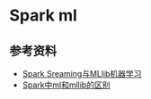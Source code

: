 # Spark ml



## 参考资料

- [Spark Sreaming与MLlib机器学习](https://www.cnblogs.com/charlotte77/p/5518368.html)
- [Spark中ml和mllib的区别](https://www.cnblogs.com/itboys/p/6860953.html)